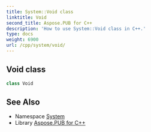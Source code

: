 ```yaml
---
title: System::Void class
linktitle: Void
second_title: Aspose.PUB for C++
description: 'How to use System::Void class in C++.'
type: docs
weight: 6900
url: /cpp/system/void/
---
```

## Void class




```cpp
class Void
```

## See Also

* Namespace [System](../)
* Library [Aspose.PUB for C++](../../)
